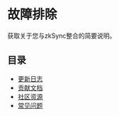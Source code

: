 # 故障排除

获取关于您与zkSync整合的简要说明。

## 目录

- [更新日志](./changelog.md)
- [贡献文档](./docs-contribution/docs.md)
- [社区资源](./docs-contribution/community-resources.md)
- [常见问题](./faq.md)

